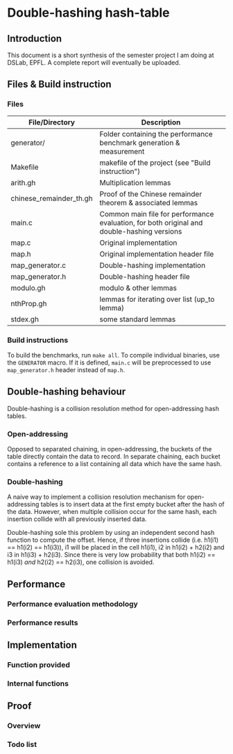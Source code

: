 # Double-hashing hash-table

## Introduction

This document is a short synthesis of the semester project I am doing at DSLab, EPFL. A complete report will eventually be uploaded.

## Files & Build instruction

### Files

| File/Directory | Description |
| --- | --- |
| generator/ | Folder containing the performance benchmark generation & measurement |
| Makefile | makefile of the project (see "Build instruction") |
| arith.gh | Multiplication lemmas |
| chinese_remainder_th.gh | Proof of the Chinese remainder theorem & associated lemmas | 
| main.c | Common main file for performance evaluation, for both original and double-hashing versions | 
| map.c | Original implementation |
| map.h | Original implementation header file |
| map_generator.c | Double-hashing implementation |
| map_generator.h | Double-hashing header file |
| modulo.gh | modulo & other lemmas |
| nthProp.gh | lemmas for iterating over list (up_to lemma) |
| stdex.gh | some standard lemmas |

### Build instructions

To build the benchmarks, run `make all`. To compile individual binaries, use the `GENERATOR` macro. If it is defined, `main.c` will be preprocessed to use `map_generator.h` header instead of  `map.h`.

## Double-hashing behaviour

Double-hashing is a collision resolution method for open-addressing hash tables. 

### Open-addressing

Opposed to separated chaining, in open-addressing, the buckets of the table directly contain the data to record. In separate chaining, each bucket contains a reference to a list containing all data which have the same hash.

### Double-hashing

A naive way to implement a collision resolution mechanism for open-addressing tables is to insert data at the first empty bucket after the hash of the data. However, when multiple collision occur for the same hash, each insertion collide with all previously inserted data. 

Double-hashing sole this problem by using an independent second hash function to compute the offset. Hence, if three insertions collide (i.e. h1(i1) == h1(i2) == h1(i3)), i1 will be placed in the cell h1(i1), i2 in h1(i2) + h2(i2) and i3 in h1(i3) + h2(i3). Since there is very low probability that both h1(i2) ==  h1(i3) *and* h2(i2) == h2(i3), one collision is avoided.

## Performance

### Performance evaluation methodology

### Performance results

## Implementation

### Function provided

### Internal functions

## Proof

### Overview

### Todo list
